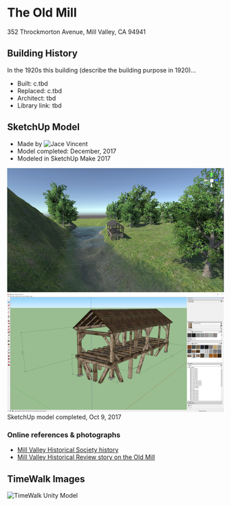 # The Old Mill
352 Throckmorton Avenue, Mill Valley, CA 94941

## Building History

In the 1920s this building (describe the building purpose in 1920)...

- Built: c.tbd
- Replaced: c.tbd
- Architect: tbd
- Library link: tbd


## SketchUp Model

- Made by ![Jace Vincent](https://github.com/JaceVincent)
- Model completed: December, 2017
- Modeled in SketchUp Make 2017

![Unity import 10-30-2017](https://github.com/TimeWalkOrg/building-mill-valley-ca-the-old-mill/blob/master/Old%20Mill%20model%20in%20Unity%20v01%202017-10-30.png)
![SketchUp screenshot](https://github.com/TimeWalkOrg/building-mill-valley-ca-the-old-mill/blob/master/Old%20Mill%20-%20screenshot.png)
SketchUp model completed, Oct 9, 2017

### Online references & photographs
* [Mill Valley Historical Society history](https://www.mvhistory.org/history-of/history-of-early-mill-valley/)
* [Mill Valley Historical Review story on the Old Mill](http://www.cityofmillvalley.org/civicax/filebank/blobdload.aspx?blobid=24471)

## TimeWalk Images
![TimeWalk Unity Model](tbd)
